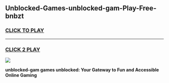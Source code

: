 
## Unblocked-Games-unblocked-gam-Play-Free-bnbzt
<h3>
<a href="https://premium76.site?title=unblocked-gam&ref=17A">CLICK TO PLAY</a></h3>
<hr>

<h3>
<a href="https://premium76.site?title=unblocked-gam&ref=17A">CLICK 2 PLAY</a>
  
</h3>

<a href="https://premium76.site?title=unblocked-gam&ref=17A"><img src="https://clearcache.store/games.png"></a>


**unblocked-gam games unblocked: Your Gateway to Fun and Accessible Online Gaming**
